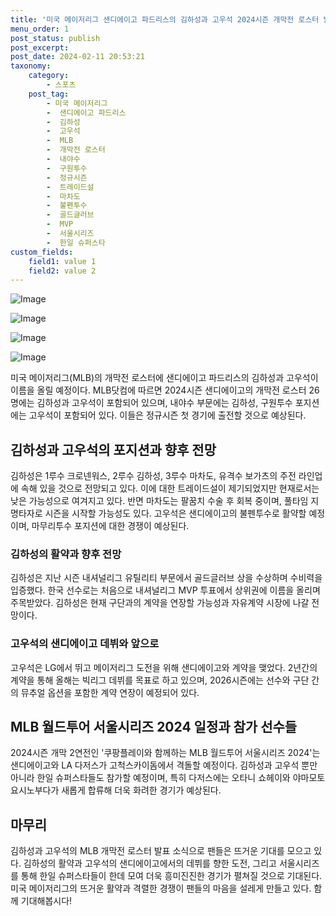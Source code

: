 ```yaml
---
title: '미국 메이저리그 샌디에이고 파드리스의 김하성과 고우석 2024시즌 개막전 로스터 발표'
menu_order: 1
post_status: publish
post_excerpt: 
post_date: 2024-02-11 20:53:21
taxonomy:
    category:
        - 스포츠
    post_tag:
        - 미국 메이저리그
        -  샌디에이고 파드리스
        -  김하성
        -  고우석
        -  MLB
        -  개막전 로스터
        -  내야수
        -  구원투수
        -  정규시즌
        -  트레이드설
        -  마차도
        -  불펜투수
        -  골드글러브
        -  MVP
        -  서울시리즈
        -  한일 슈퍼스타
custom_fields:
    field1: value 1
    field2: value 2
---
```


![Image](https://imgnews.pstatic.net/image/311/2024/02/11/0001690559_001_20240211181601378.jpg?type=w647)

![Image](https://imgnews.pstatic.net/image/311/2024/02/11/0001690559_002_20240211181601459.jpg?type=w647)

![Image](https://imgnews.pstatic.net/image/311/2024/02/11/0001690559_003_20240211181601515.jpg?type=w647)

![Image](https://imgnews.pstatic.net/image/311/2024/02/11/0001690559_004_20240211181601568.jpg?type=w647)

미국 메이저리그(MLB)의 개막전 로스터에 샌디에이고 파드리스의 김하성과 고우석이 이름을 올릴 예정이다. MLB닷컴에 따르면 2024시즌 샌디에이고의 개막전 로스터 26명에는 김하성과 고우석이 포함되어 있으며, 내야수 부문에는 김하성, 구원투수 포지션에는 고우석이 포함되어 있다. 이들은 정규시즌 첫 경기에 출전할 것으로 예상된다.
## 김하성과 고우석의 포지션과 향후 전망
김하성은 1루수 크로넨워스, 2루수 김하성, 3루수 마차도, 유격수 보가츠의 주전 라인업에 속해 있을 것으로 전망되고 있다. 이에 대한 트레이드설이 제기되었지만 현재로서는 낮은 가능성으로 여겨지고 있다. 반면 마차도는 팔꿈치 수술 후 회복 중이며, 풀타임 지명타자로 시즌을 시작할 가능성도 있다. 고우석은 샌디에이고의 불펜투수로 활약할 예정이며, 마무리투수 포지션에 대한 경쟁이 예상된다.
### 김하성의 활약과 향후 전망
김하성은 지난 시즌 내셔널리그 유틸리티 부문에서 골드글러브 상을 수상하며 수비력을 입증했다. 한국 선수로는 처음으로 내셔널리그 MVP 투표에서 상위권에 이름을 올리며 주목받았다. 김하성은 현재 구단과의 계약을 연장할 가능성과 자유계약 시장에 나갈 전망이다.
### 고우석의 샌디에이고 데뷔와 앞으로
고우석은 LG에서 뛰고 메이저리그 도전을 위해 샌디에이고와 계약을 맺었다. 2년간의 계약을 통해 올해는 빅리그 데뷔를 목표로 하고 있으며, 2026시즌에는 선수와 구단 간의 뮤추얼 옵션을 포함한 계약 연장이 예정되어 있다.
## MLB 월드투어 서울시리즈 2024 일정과 참가 선수들
2024시즌 개막 2연전인 '쿠팡플레이와 함께하는 MLB 월드투어 서울시리즈 2024'는 샌디에이고와 LA 다저스가 고척스카이돔에서 격돌할 예정이다. 김하성과 고우석 뿐만 아니라 한일 슈퍼스타들도 참가할 예정이며, 특히 다저스에는 오타니 쇼헤이와 야마모토 요시노부다가 새롭게 합류해 더욱 화려한 경기가 예상된다.
## 마무리
김하성과 고우석의 MLB 개막전 로스터 발표 소식으로 팬들은 뜨거운 기대를 모으고 있다. 김하성의 활약과 고우석의 샌디에이고에서의 데뷔를 향한 도전, 그리고 서울시리즈를 통해 한일 슈퍼스타들이 한데 모여 더욱 흥미진진한 경기가 펼쳐질 것으로 기대된다. 미국 메이저리그의 뜨거운 활약과 격렬한 경쟁이 팬들의 마음을 설레게 만들고 있다. 함께 기대해봅시다!
